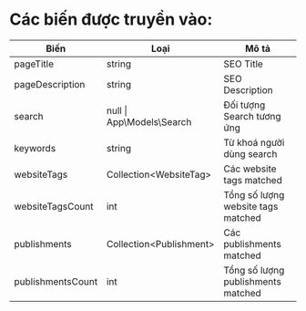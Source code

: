 # Các biến được truyền vào:

| Biến             | Loại                      | Mô tả                              |
|------------------|---------------------------|------------------------------------|
| pageTitle        | string                    | SEO Title                          |
| pageDescription  | string                    | SEO Description                    |
| search           | null \| App\Models\Search | Đối tượng Search tương ứng         |
| keywords         | string                    | Từ khoá người dùng search          |
| websiteTags      | Collection\<WebsiteTag\>  | Các website tags matched           |
| websiteTagsCount | int                       | Tổng số lượng website tags matched |
| publishments     | Collection\<Publishment>  | Các publishments matched           |
| publishmentsCount | int                       | Tổng số lượng publishments matched |
